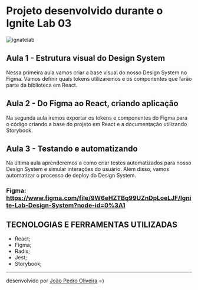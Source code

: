 # Projeto desenvolvido durante o Ignite Lab 03

![ignatelab](https://user-images.githubusercontent.com/99822908/196005027-fcedcea9-2f30-46be-be07-5d2f8ff0f88d.svg)

## Aula 1 - Estrutura visual do Design System
Nessa primeira aula vamos criar a base visual do nosso Design System no Figma. Vamos definir quais tokens utilizaremos e os componentes que farão parte da biblioteca em React.

## Aula 2 - Do Figma ao React, criando aplicação
Na segunda aula iremos exportar os tokens e componentes do Figma para o código criando a base do projeto em React e a documentação utilizando Storybook.

## Aula 3 - Testando e automatizando
Na última aula aprenderemos a como criar testes automatizados para nosso Design System e simular interações do usuário. Além disso, vamos automatizar o processo de deploy do Design System.

### Figma: https://www.figma.com/file/9W6eHZTBq99UZnDpLoeLJF/Ignite-Lab-Design-System?node-id=0%3A1

## TECNOLOGIAS E FERRAMENTAS UTILIZADAS

- React;
- Figma;
- Radix;
- Jest;
- Storybook;

---

desenvolvido por [João Pedro Oliveira](https://www.linkedin.com/in/jpoliveira7/) =)
